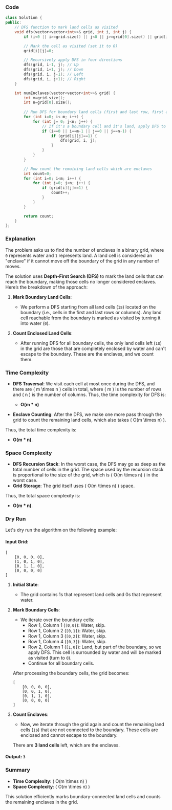 ### Code
```cpp
class Solution {
public:
    // DFS function to mark land cells as visited
    void dfs(vector<vector<int>>& grid, int i, int j) {
        if (i<0 || i>=grid.size() || j<0 || j>=grid[0].size() || grid[i][j]==0) return;

        // Mark the cell as visited (set it to 0)
        grid[i][j]=0;

        // Recursively apply DFS in four directions
        dfs(grid, i-1, j); // Up
        dfs(grid, i+1, j); // Down
        dfs(grid, i, j-1); // Left
        dfs(grid, i, j+1); // Right
    }

    int numEnclaves(vector<vector<int>>& grid) {
        int m=grid.size();
        int n=grid[0].size();
        
        // Run DFS for boundary land cells (first and last row, first and last column)
        for (int i=0; i< m; i++) {
            for (int j= 0; j<n; j++) {
                // If it's a boundary cell and it's land, apply DFS to mark it as visited
                if (i==0 || i==m-1 || j==0 || j==n-1) {
                    if (grid[i][j]==1) {
                        dfs(grid, i, j);
                    }
                }
            }
        }

        // Now count the remaining land cells which are enclaves
        int count=0;
        for (int i=0; i<m; i++) {
            for (int j=0; j<n; j++) {
                if (grid[i][j]==1) {
                    count++;
                }
            }
        }

        return count;
    }
};

```
### Explanation

The problem asks us to find the number of enclaves in a binary grid, where `0` represents water and `1` represents land. A land cell is considered an "enclave" if it cannot move off the boundary of the grid in any number of moves.

The solution uses **Depth-First Search (DFS)** to mark the land cells that can reach the boundary, making those cells no longer considered enclaves. Here’s the breakdown of the approach:

1. **Mark Boundary Land Cells**: 
   - We perform a DFS starting from all land cells (`1`s) located on the boundary (i.e., cells in the first and last rows or columns). Any land cell reachable from the boundary is marked as visited by turning it into water (`0`).
   
2. **Count Enclosed Land Cells**:
   - After running DFS for all boundary cells, the only land cells left (`1`s) in the grid are those that are completely enclosed by water and can't escape to the boundary. These are the enclaves, and we count them.

### Time Complexity

- **DFS Traversal**: We visit each cell at most once during the DFS, and there are \( m \times n \) cells in total, where \( m \) is the number of rows and \( n \) is the number of columns. Thus, the time complexity for DFS is:
  - **O(m \* n)**

- **Enclave Counting**: After the DFS, we make one more pass through the grid to count the remaining land cells, which also takes \( O(m \times n) \).

Thus, the total time complexity is:
- **O(m \* n)**.

### Space Complexity

- **DFS Recursion Stack**: In the worst case, the DFS may go as deep as the total number of cells in the grid. The space used by the recursion stack is proportional to the size of the grid, which is \( O(m \times n) \) in the worst case.
- **Grid Storage**: The grid itself uses \( O(m \times n) \) space.

Thus, the total space complexity is:
- **O(m \* n)**.

### Dry Run

Let's dry run the algorithm on the following example:

#### Input Grid:

```
[
    [0, 0, 0, 0],
    [1, 0, 1, 0],
    [0, 1, 1, 0],
    [0, 0, 0, 0]
]
```

1. **Initial State**: 
   - The grid contains 1s that represent land cells and 0s that represent water.

2. **Mark Boundary Cells**:
   - We iterate over the boundary cells:
     - Row 1, Column 1 (`[0,0]`): Water, skip.
     - Row 1, Column 2 (`[0,1]`): Water, skip.
     - Row 1, Column 3 (`[0,2]`): Water, skip.
     - Row 1, Column 4 (`[0,3]`): Water, skip.
     - Row 2, Column 1 (`[1,0]`): Land, but part of the boundary, so we apply DFS. This cell is surrounded by water and will be marked as visited (turn to `0`).
     - Continue for all boundary cells.
   
   After processing the boundary cells, the grid becomes:
   ```
   [
       [0, 0, 0, 0],
       [0, 0, 1, 0],
       [0, 1, 1, 0],
       [0, 0, 0, 0]
   ]
   ```

3. **Count Enclaves**:
   - Now, we iterate through the grid again and count the remaining land cells (`1`s) that are not connected to the boundary. These cells are enclosed and cannot escape to the boundary.
   
   There are **3 land cells** left, which are the enclaves.

#### Output: `3`

### Summary

- **Time Complexity**: \( O(m \times n) \)
- **Space Complexity**: \( O(m \times n) \)

This solution efficiently marks boundary-connected land cells and counts the remaining enclaves in the grid.
